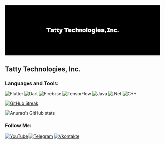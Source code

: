 [![Header](https://github.com/glockinmybape/glockinmybape/blob/main/assets/qfri9myt6fo.Ai98B.png)](https://vk.com/glockinmybape1337)

## Tatty Technologies, Inc.

### Languages and Tools:
![Flutter](https://img.shields.io/badge/-Flutter-090909?style=for-the-badge&logo=flutter&logoColor=47C5FB)
![Dart](https://img.shields.io/badge/-Dart-090909?style=for-the-badge&logo=dart&logoColor=097CDB)
![Firebase](https://img.shields.io/badge/-Firebase-090909?style=for-the-badge&logo=firebase&logoColor=F8C52C)
![TensorFlow](https://img.shields.io/badge/-TensorFlow-090909?style=for-the-badge&logo=tensorflow&logoColor=F88C00)
![Java](https://img.shields.io/badge/-Java-090909?style=for-the-badge&logo=Java&logoColor=E9D54D)
![.Net](https://img.shields.io/badge/-Framework-090909?style=for-the-badge&logo=.net&logoColor=E5D3FF)
![C++](https://img.shields.io/badge/-C++-090909?style=for-the-badge&logo=C%2b%2b&logoColor=6296CC)

[![GitHub Streak](https://github-readme-streak-stats.herokuapp.com?user=glockinmybape&theme=radical&hide_border=true&date_format=M%20j%5B%2C%20Y%5D&fire=147DDD&stroke=851BDD&currStreakLabel=4012DD)](https://git.io/streak-stats)

![Anurag's GitHub stats](https://github-readme-stats.vercel.app/api?username=glockinmybape&show_icons=true)


### Follow Me:
[![YouTube](https://img.shields.io/badge/-YouTube-090909?style=for-the-badge&logo=YouTube&logoColor=FF0000)](https://www.youtube.com/channel/UCshZe_qcH6fWYiJ3pXfzOOw)
[![Telegram](https://img.shields.io/badge/-Telegram-090909?style=for-the-badge&logo=telegram&logoColor=27A0D9)](https://t.me/glockinmybape)
[![Vkontakte](https://img.shields.io/badge/-Vkontakte-090909?style=for-the-badge&logo=Vk&logoColor=4F7DB3)](https://vk.com/glockinmybape1337)
